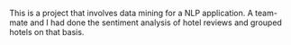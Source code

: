 This is a project that involves data mining for a NLP application. 
A team-mate and I had done the sentiment analysis of hotel reviews and grouped hotels on that basis. 